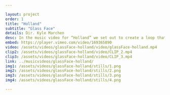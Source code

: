 ```yaml
---

layout: project
order: 1
title: "Holland" 
subtitle: "Glass Face"
details: Dir. Kyle Marchen
desc: In the music video for “Holland” we set out to create a loop that relentlessly pushes, pulls, and tears us down. In this loop, we are The Awoken and The Caregiver.<br><br>With the support of a MuchFact grant (RIP) we were able to create a tormented world to be shattered by a deliberate and remorseless break. 
embed: https://player.vimeo.com/video/169365890
video: /assets/videos/glassFace-holland/video/glassFace-holland.mp4
clip2: /assets/videos/glassFace-holland/video/CLIP_2.mp4
clip3: /assets/videos/glassFace-holland/video/CLIP_3.mp4
link: ../musicvideos/glassFace-holland/
img1: /assets/videos/glassFace-holland/stills/1.png
img2: /assets/videos/glassFace-holland/stills/2.png
img3: /assets/videos/glassFace-holland/stills/3.png
img4: /assets/videos/glassFace-holland/stills/4.png

---
```

